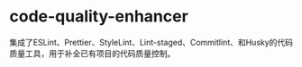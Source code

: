 # code-quality-enhancer
集成了ESLint、Prettier、StyleLint、Lint-staged、Commitlint、和Husky的代码质量工具，用于补全已有项目的代码质量控制。
